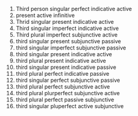 1. Third person singular perfect indicative active 
2. present active infinitive
3. Thrid singular present indicative active
4. Third singular imperfect indicative active
5. Third plural imperfect subjunctive active
6. third singular present subjunctive passive
7. third singular imperfect subjunctive passive
8. third singular present indicative active
9. third plural present indicative active
10. third singular present indicative passive
11. third plural perfect indicative passive
12. third singular perfect subjunctive passive
13. third plural perfect subjunctive active
14. third plural plurperfect subjunctive active
15. third plural perfect passive subjunctive
16. third singular pluperfect active subjunctive
